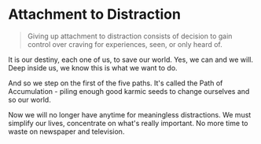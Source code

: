 # Attachment to Distraction

> Giving up attachment to distraction consists of decision to gain control over craving for experiences, seen, or only heard of.

It is our destiny, each one of us, to save our world. Yes, we can and we will. Deep inside us, we know this is what we want to do.

And so we step on the first of the five paths. It's called the Path of Accumulation - piling enough good karmic seeds to change ourselves and so our world.

Now we will no longer have anytime for meaningless distractions. We must simplify our lives, concentrate on what's really important. No more time to waste on newspaper and television.
